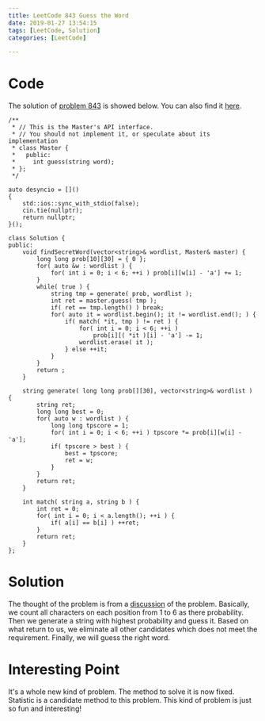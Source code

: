 ```yaml
---
title: LeetCode 843 Guess the Word
date: 2019-01-27 13:54:15
tags: [LeetCode, Solution]
categories: [LeetCode]

---
```


# Code

The solution of [problem 843](https://leetcode.com/problems/guess-the-word/) is showed below. You can also find it [here](https://github.com/lrscy/LeetCode/blob/master/Algorithm/843-Guess%20the%20Word.cpp).

```
/**
 * // This is the Master's API interface.
 * // You should not implement it, or speculate about its implementation
 * class Master {
 *   public:
 *     int guess(string word);
 * };
 */

auto desyncio = []()
{
    std::ios::sync_with_stdio(false);
    cin.tie(nullptr);
    return nullptr;
}();

class Solution {
public:
    void findSecretWord(vector<string>& wordlist, Master& master) {
        long long prob[10][30] = { 0 };
        for( auto &w : wordlist ) {
            for( int i = 0; i < 6; ++i ) prob[i][w[i] - 'a'] += 1;
        }
        while( true ) {
            string tmp = generate( prob, wordlist );
            int ret = master.guess( tmp );
            if( ret == tmp.length() ) break;
            for( auto it = wordlist.begin(); it != wordlist.end(); ) {
                if( match( *it, tmp ) != ret ) {
                    for( int i = 0; i < 6; ++i )
                        prob[i][( *it )[i] - 'a'] -= 1;
                    wordlist.erase( it );
                } else ++it;
            }
        }
        return ;
    }
    
    string generate( long long prob[][30], vector<string>& wordlist ) {
        string ret;
        long long best = 0;
        for( auto w : wordlist ) {
            long long tpscore = 1;
            for( int i = 0; i < 6; ++i ) tpscore *= prob[i][w[i] - 'a'];
            if( tpscore > best ) {
                best = tpscore;
                ret = w;
            }
        }
        return ret;
    }
    
    int match( string a, string b ) {
        int ret = 0;
        for( int i = 0; i < a.length(); ++i ) {
            if( a[i] == b[i] ) ++ret;
        }
        return ret;
    }
};
```

# Solution

The thought of the problem is from a [discussion](https://leetcode.com/problems/guess-the-word/discuss/134087/C%2B%2B-elimination-histogram-beats-Minimax) of the problem. Basically, we count all characters on each position from 1 to 6 as there probability. Then we generate a string with highest probability and guess it. Based on what return to us, we eliminate all other candidates which does not meet the requirement. Finally, we will guess the right word.

# Interesting Point

It's a whole new kind of problem. The method to solve it is now fixed. Statistic is a candidate method to this problem. This kind of problem is just so fun and interesting!
